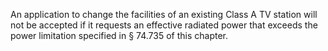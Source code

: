 An application to change the facilities of an existing Class A TV station will not be accepted if it requests an effective radiated power that exceeds the power limitation specified in § 74.735 of this chapter.

